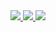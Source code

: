 <div align=left> 
    <a href="https://b-cube.kr/">
        <img src="https://img.shields.io/badge/Website-518CFF?style=for-the-badge&logo=googlechrome&logoColor=white">
    </a>
    <a href="https://www.instagram.com/sexyit_season2">
        <img src="https://img.shields.io/badge/-Instagram-FF0069?style=for-the-badge&logo=Instagram&logoColor=white">
    </a>
    <a href="https://github.com/AU-Bcube">
        <img src="https://img.shields.io/badge/-Github-181717?style=for-the-badge&logo=Github&logoColor=white">
    </a>  
</div>
